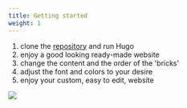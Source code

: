 ```yaml
---
title: Getting started
weight: 1
---
```


1. clone the [repository](https://github.com/jhvanderschee/hugobricks) and run Hugo
1. enjoy a good looking ready-made website
1. change the content and the order of the 'bricks'
1. adjust the font and colors to your desire
1. enjoy your custom, easy to edit, website

![](/uploads/illustrations/cuate/writing.svg)